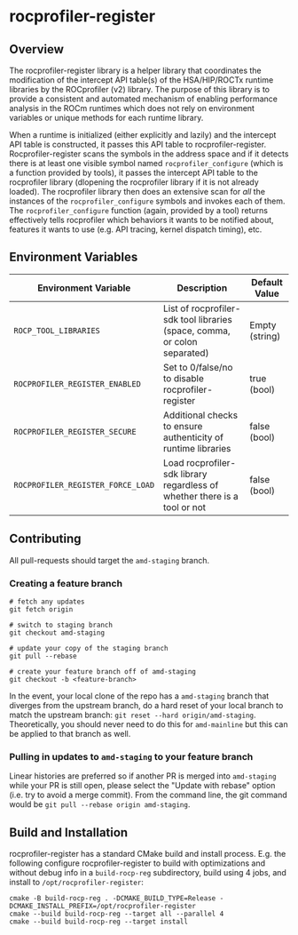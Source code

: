 # rocprofiler-register

## Overview

The rocprofiler-register library is a helper library that coordinates the modification of the intercept API table(s) of the HSA/HIP/ROCTx
runtime libraries by the ROCprofiler (v2) library. The purpose of this library is to provide a consistent and automated mechanism
of enabling performance analysis in the ROCm runtimes which does not rely on environment variables or unique methods for each runtime
library.

When a runtime is initialized (either explicitly and lazily) and the intercept API table is constructed, it passes this API table to
rocprofiler-register. Rocprofiler-register scans the symbols in the address space and if it detects there is at least one visible symbol named
`rocprofiler_configure` (which is a function provided by tools), it passes the intercept API table to the rocprofiler library (dlopening
the rocprofiler library if it is not already loaded). The rocprofiler library then does an extensive scan for _all_ the instances of
the `rocprofiler_configure` symbols and invokes each of them. The `rocprofiler_configure` function (again, provided by a tool) returns
effectively tells rocprofiler which behaviors it wants to be notified about, features it wants to use (e.g. API tracing, kernel dispatch timing),
etc.

## Environment Variables

| Environment Variable              | Description                                                               | Default Value  |
|-----------------------------------|---------------------------------------------------------------------------|----------------|
| `ROCP_TOOL_LIBRARIES`             | List of rocprofiler-sdk tool libraries (space, comma, or colon separated) | Empty (string) |
| `ROCPROFILER_REGISTER_ENABLED`    | Set to 0/false/no to disable rocprofiler-register                         | true (bool)    |
| `ROCPROFILER_REGISTER_SECURE`     | Additional checks to ensure authenticity of runtime libraries             | false (bool)   |
| `ROCPROFILER_REGISTER_FORCE_LOAD` | Load rocprofiler-sdk library regardless of whether there is a tool or not | false (bool)   |

## Contributing

All pull-requests should target the `amd-staging` branch.

### Creating a feature branch

```console
# fetch any updates
git fetch origin

# switch to staging branch
git checkout amd-staging

# update your copy of the staging branch
git pull --rebase

# create your feature branch off of amd-staging
git checkout -b <feature-branch>
```

In the event, your local clone of the repo has a `amd-staging` branch that diverges from the upstream branch,
do a hard reset of your local branch to match the upstream branch: `git reset --hard origin/amd-staging`.
Theoretically, you should never need to do this for `amd-mainline` but this can be applied to that
branch as well.

### Pulling in updates to `amd-staging` to your feature branch

Linear histories are preferred so if another PR is merged into `amd-staging` while your PR is still open, please
select the "Update with rebase" option (i.e. try to avoid a merge commit). From the command line, the git command
would be `git pull --rebase origin amd-staging`.

## Build and Installation

rocprofiler-register has a standard CMake build and install process. E.g. the following configure
rocprofiler-register to build with optimizations and without debug info in a `build-rocp-reg` subdirectory,
build using 4 jobs, and install to `/opt/rocprofiler-register`:

```console
cmake -B build-rocp-reg . -DCMAKE_BUILD_TYPE=Release -DCMAKE_INSTALL_PREFIX=/opt/rocprofiler-register
cmake --build build-rocp-reg --target all --parallel 4
cmake --build build-rocp-reg --target install
```
